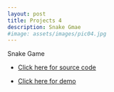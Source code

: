 ```yaml
---
layout: post
title: Projects 4
description: Snake Gmae
#image: assets/images/pic04.jpg
---
```


Snake Game
<ul class="actions">
					<li><a href="https://github.com/muskangupta4/Snake-Game" class="button" target="_blank">Click here for source code</a></li>
				</ul>
<ul class="actions">
					<li><a href="https://drive.google.com/drive/folders/1809Rw5HG6AsC1IddS4hYpIcQogN_TvER?usp=sharing" class="button" target="_blank">Click here for demo</a></li>
				</ul>